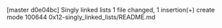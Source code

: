 [master d0e04bc] Singly linked lists
 1 file changed, 1 insertion(+)
 create mode 100644 0x12-singly_linked_lists/README.md
